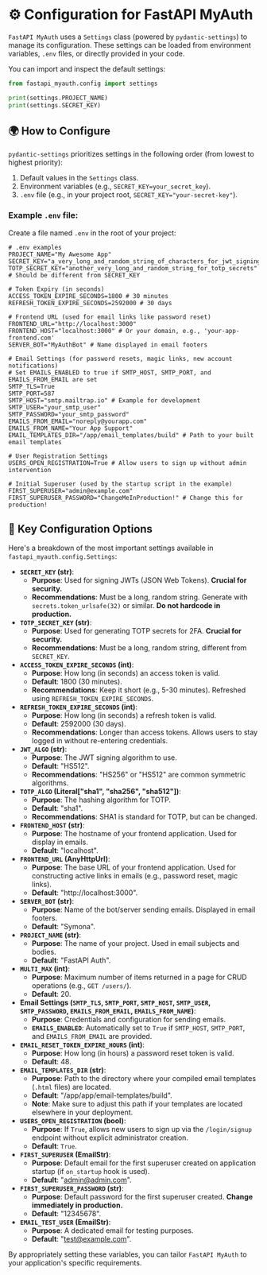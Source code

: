 # ⚙️ Configuration for FastAPI MyAuth

`FastAPI MyAuth` uses a `Settings` class (powered by `pydantic-settings`) to manage its configuration. These settings can be loaded from environment variables, `.env` files, or directly provided in your code.

You can import and inspect the default settings:

```python
from fastapi_myauth.config import settings

print(settings.PROJECT_NAME)
print(settings.SECRET_KEY)
```

## 🌍 How to Configure

`pydantic-settings` prioritizes settings in the following order (from lowest to highest priority):

1.  Default values in the `Settings` class.
2.  Environment variables (e.g., `SECRET_KEY=your_secret_key`).
3.  `.env` file (e.g., in your project root, `SECRET_KEY="your-secret-key"`).

### Example `.env` file:

Create a file named `.env` in the root of your project:

```dotenv
# .env examples
PROJECT_NAME="My Awesome App"
SECRET_KEY="a_very_long_and_random_string_of_characters_for_jwt_signing"
TOTP_SECRET_KEY="another_very_long_and_random_string_for_totp_secrets" # Should be different from SECRET_KEY

# Token Expiry (in seconds)
ACCESS_TOKEN_EXPIRE_SECONDS=1800 # 30 minutes
REFRESH_TOKEN_EXPIRE_SECONDS=2592000 # 30 days

# Frontend URL (used for email links like password reset)
FRONTEND_URL="http://localhost:3000"
FRONTEND_HOST="localhost:3000" # Or your domain, e.g., 'your-app-frontend.com'
SERVER_BOT="MyAuthBot" # Name displayed in email footers

# Email Settings (for password resets, magic links, new account notifications)
# Set EMAILS_ENABLED to true if SMTP_HOST, SMTP_PORT, and EMAILS_FROM_EMAIL are set
SMTP_TLS=True
SMTP_PORT=587
SMTP_HOST="smtp.mailtrap.io" # Example for development
SMTP_USER="your_smtp_user"
SMTP_PASSWORD="your_smtp_password"
EMAILS_FROM_EMAIL="noreply@yourapp.com"
EMAILS_FROM_NAME="Your App Support"
EMAIL_TEMPLATES_DIR="/app/email_templates/build" # Path to your built email templates

# User Registration Settings
USERS_OPEN_REGISTRATION=True # Allow users to sign up without admin intervention

# Initial Superuser (used by the startup script in the example)
FIRST_SUPERUSER="admin@example.com"
FIRST_SUPERUSER_PASSWORD="ChangeMeInProduction!" # Change this for production!
```

## 🔑 Key Configuration Options

Here's a breakdown of the most important settings available in `fastapi_myauth.config.Settings`:

- **`SECRET_KEY` (str)**:
  - **Purpose**: Used for signing JWTs (JSON Web Tokens). **Crucial for security.**
  - **Recommendations**: Must be a long, random string. Generate with `secrets.token_urlsafe(32)` or similar. **Do not hardcode in production.**
- **`TOTP_SECRET_KEY` (str)**:
  - **Purpose**: Used for generating TOTP secrets for 2FA. **Crucial for security.**
  - **Recommendations**: Must be a long, random string, different from `SECRET_KEY`.
- **`ACCESS_TOKEN_EXPIRE_SECONDS` (int)**:
  - **Purpose**: How long (in seconds) an access token is valid.
  - **Default**: 1800 (30 minutes).
  - **Recommendations**: Keep it short (e.g., 5-30 minutes). Refreshed using `REFRESH_TOKEN_EXPIRE_SECONDS`.
- **`REFRESH_TOKEN_EXPIRE_SECONDS` (int)**:
  - **Purpose**: How long (in seconds) a refresh token is valid.
  - **Default**: 2592000 (30 days).
  - **Recommendations**: Longer than access tokens. Allows users to stay logged in without re-entering credentials.
- **`JWT_ALGO` (str)**:
  - **Purpose**: The JWT signing algorithm to use.
  - **Default**: "HS512".
  - **Recommendations**: "HS256" or "HS512" are common symmetric algorithms.
- **`TOTP_ALGO` (Literal["sha1", "sha256", "sha512"])**:
  - **Purpose**: The hashing algorithm for TOTP.
  - **Default**: "sha1".
  - **Recommendations**: SHA1 is standard for TOTP, but can be changed.
- **`FRONTEND_HOST` (str)**:
  - **Purpose**: The hostname of your frontend application. Used for display in emails.
  - **Default**: "localhost".
- **`FRONTEND_URL` (AnyHttpUrl)**:
  - **Purpose**: The base URL of your frontend application. Used for constructing active links in emails (e.g., password reset, magic links).
  - **Default**: "http://localhost:3000".
- **`SERVER_BOT` (str)**:
  - **Purpose**: Name of the bot/server sending emails. Displayed in email footers.
  - **Default**: "Symona".
- **`PROJECT_NAME` (str)**:
  - **Purpose**: The name of your project. Used in email subjects and bodies.
  - **Default**: "FastAPI Auth".
- **`MULTI_MAX` (int)**:
  - **Purpose**: Maximum number of items returned in a page for CRUD operations (e.g., `GET /users/`).
  - **Default**: 20.
- **Email Settings (`SMTP_TLS`, `SMTP_PORT`, `SMTP_HOST`, `SMTP_USER`, `SMTP_PASSWORD`, `EMAILS_FROM_EMAIL`, `EMAILS_FROM_NAME`)**:
  - **Purpose**: Credentials and configuration for sending emails.
  - **`EMAILS_ENABLED`**: Automatically set to `True` if `SMTP_HOST`, `SMTP_PORT`, and `EMAILS_FROM_EMAIL` are provided.
- **`EMAIL_RESET_TOKEN_EXPIRE_HOURS` (int)**:
  - **Purpose**: How long (in hours) a password reset token is valid.
  - **Default**: 48.
- **`EMAIL_TEMPLATES_DIR` (str)**:
  - **Purpose**: Path to the directory where your compiled email templates (`.html` files) are located.
  - **Default**: "/app/app/email-templates/build".
  - **Note**: Make sure to adjust this path if your templates are located elsewhere in your deployment.
- **`USERS_OPEN_REGISTRATION` (bool)**:
  - **Purpose**: If `True`, allows new users to sign up via the `/login/signup` endpoint without explicit administrator creation.
  - **Default**: `True`.
- **`FIRST_SUPERUSER` (EmailStr)**:
  - **Purpose**: Default email for the first superuser created on application startup (if `on_startup` hook is used).
  - **Default**: "admin@admin.com".
- **`FIRST_SUPERUSER_PASSWORD` (str)**:
  - **Purpose**: Default password for the first superuser created. **Change immediately in production.**
  - **Default**: "12345678".
- **`EMAIL_TEST_USER` (EmailStr)**:
  - **Purpose**: A dedicated email for testing purposes.
  - **Default**: "test@example.com".

By appropriately setting these variables, you can tailor `FastAPI MyAuth` to your application's specific requirements.
